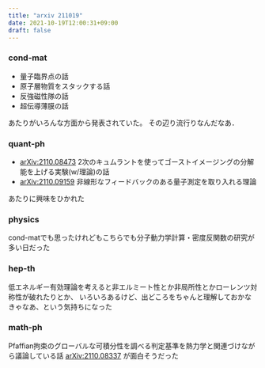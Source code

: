 ```yaml
---
title: "arxiv 211019"
date: 2021-10-19T12:00:31+09:00
draft: false
---
```


### cond-mat
- 量子臨界点の話
- 原子層物質をスタックする話
- 反強磁性隊の話
- 超伝導薄膜の話

あたりがいろんな方面から発表されていた。
その辺り流行りなんだなあ．


### quant-ph
- [arXiv:2110.08473](https://arxiv.org/abs/2110.08473)
  2次のキュムラントを使ってゴーストイメージングの分解能を上げる実験(w/理論)の話
- [arXiv:2110.09159](https://arxiv.org/abs/2110.09159)
  非線形なフィードバックのある量子測定を取り入れる理論

あたりに興味をひかれた


### physics
cond-matでも思ったけれどもこちらでも分子動力学計算・密度反関数の研究が多い日だった

### hep-th
低エネルギー有効理論を考えると非エルミート性とか非局所性とかローレンツ対称性が破れたりとか、
いろいろあるけど、出どころをちゃんと理解しておかなきゃなあ、という気持ちになった


### math-ph
Pfaffian拘束のグローバルな可積分性を調べる判定基準を熱力学と関連づけながら議論している話
[arXiv:2110.08337](https://arxiv.org/abs/2110.08337)
が面白そうだった
